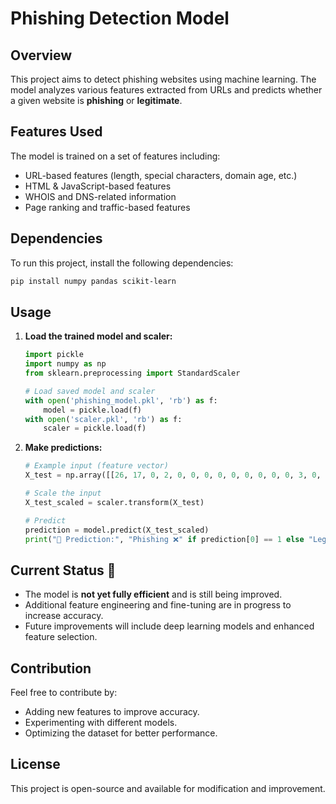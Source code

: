 # Phishing Detection Model

## Overview
This project aims to detect phishing websites using machine learning. The model analyzes various features extracted from URLs and predicts whether a given website is **phishing** or **legitimate**.

## Features Used
The model is trained on a set of features including:
- URL-based features (length, special characters, domain age, etc.)
- HTML & JavaScript-based features
- WHOIS and DNS-related information
- Page ranking and traffic-based features

## Dependencies
To run this project, install the following dependencies:
```bash
pip install numpy pandas scikit-learn
```

## Usage
1. **Load the trained model and scaler:**
   ```python
   import pickle
   import numpy as np
   from sklearn.preprocessing import StandardScaler

   # Load saved model and scaler
   with open('phishing_model.pkl', 'rb') as f:
       model = pickle.load(f)
   with open('scaler.pkl', 'rb') as f:
       scaler = pickle.load(f)
   ```

2. **Make predictions:**
   ```python
   # Example input (feature vector)
   X_test = np.array([[26, 17, 0, 2, 0, 0, 0, 0, 0, 0, 0, 0, 0, 3, 0, 1, 0, 0, 0, 0, 1, 1, 1, 0, 1, 0, 0, 0, 0, 0, 0, 0, 2, 0, 0, 0, 0, 0, 0, 4, 3, 0, 3, 0, 17, 9, 0, 1.33, 8.5, 1, 0, 0, 0, 0, 0, 0, 0, 5, 0.7, 0.3, 0.1, 1, 0.5, 0.5, 0.2, 0.3, 1, 0, 5, 0, 0.6, 0.4, 0, 0, 1, 1, 0, 0, 0, 0, 1, 0, 50, 2000, 50000, 1, 1, 3]])

   # Scale the input
   X_test_scaled = scaler.transform(X_test)
   
   # Predict
   prediction = model.predict(X_test_scaled)
   print("🚀 Prediction:", "Phishing ❌" if prediction[0] == 1 else "Legitimate ✅")
   ```

## Current Status 🚀
- The model is **not yet fully efficient** and is still being improved.
- Additional feature engineering and fine-tuning are in progress to increase accuracy.
- Future improvements will include deep learning models and enhanced feature selection.

## Contribution
Feel free to contribute by:
- Adding new features to improve accuracy.
- Experimenting with different models.
- Optimizing the dataset for better performance.

## License
This project is open-source and available for modification and improvement.

